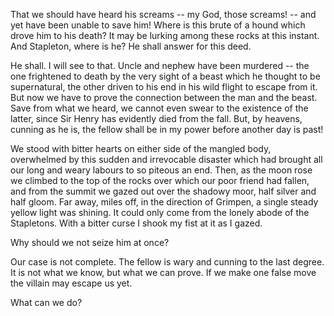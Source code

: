 That we should have heard his screams -- my God, those screams! -- and
yet have been unable to save him! Where is this brute of a hound which
drove him to his death? It may be lurking among these rocks at this
instant. And Stapleton, where is he? He shall answer for this deed.

He shall. I will see to that. Uncle and nephew have been
murdered -- the one frightened to death by the very sight of a beast
which he thought to be supernatural, the other driven to his end in his
wild flight to escape from it. But now we have to prove the connection
between the man and the beast. Save from what we heard, we cannot even
swear to the existence of the latter, since Sir Henry has evidently died
from the fall. But, by heavens, cunning as he is, the fellow shall be in
my power before another day is past!

We stood with bitter hearts on either side of the mangled body,
overwhelmed by this sudden and irrevocable disaster which had brought
all our long and weary labours to so piteous an end. Then, as the moon
rose we climbed to the top of the rocks over which our poor friend had
fallen, and from the summit we gazed out over the shadowy moor, half
silver and half gloom. Far away, miles off, in the direction of Grimpen,
a single steady yellow light was shining. It could only come from the
lonely abode of the Stapletons. With a bitter curse I shook my fist at
it as I gazed.

Why should we not seize him at once?

Our case is not complete. The fellow is wary and cunning to the last
degree. It is not what we know, but what we can prove. If we make one
false move the villain may escape us yet.

What can we do?
